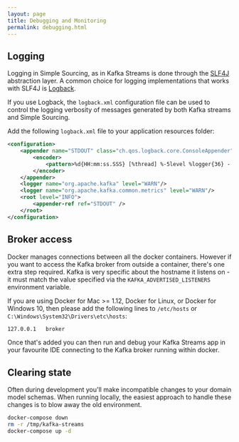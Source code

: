 ```yaml
---
layout: page
title: Debugging and Monitoring
permalink: debugging.html
---
```


## Logging

Logging in Simple Sourcing, as in Kafka Streams is done through the [SLF4J](https://www.slf4j.org/manual.html) abstraction layer.
A common choice for logging implementations that works with SLF4J is [Logback](https://logback.qos.ch/index.html).

If you use Logback, the `logback.xml` configuration file can be used to control the logging verbosity of messages generated by both Kafka streams and Simple Sourcing.

Add the following `logback.xml` file to your application resources folder:
```xml
<configuration>
    <appender name="STDOUT" class="ch.qos.logback.core.ConsoleAppender">
        <encoder>
            <pattern>%d{HH:mm:ss.SSS} [%thread] %-5level %logger{36} - %msg%n</pattern>
        </encoder>
    </appender>
    <logger name="org.apache.kafka" level="WARN"/>
    <logger name="org.apache.kafka.common.metrics" level="WARN"/>
    <root level="INFO">
        <appender-ref ref="STDOUT" />
    </root>
</configuration>
```

## Broker access

Docker manages connections between all the docker containers. However if you want to access the Kafka broker
from outside a container, there's one extra step required. Kafka is very specific about the hostname
it listens on - it must match the value specified via the `KAFKA_ADVERTISED_LISTENERS` environment variable.

If you are using Docker for Mac >= 1.12, Docker for Linux, or Docker for Windows 10, then please add the following lines
to `/etc/hosts` or `C:\Windows\System32\Drivers\etc\hosts`:

```bash
127.0.0.1	broker
```

Once that's added you can then run and debug your Kafka Streams app in your favourite IDE connecting to the Kafka
broker running within docker.

## Clearing state

Often during development you'll make incompatible changes to your domain model schemas. When running locally, the easiest
approach to handle these changes is to blow away the old environment.

```bash
docker-compose down
rm -r /tmp/kafka-streams
docker-compose up -d
```
